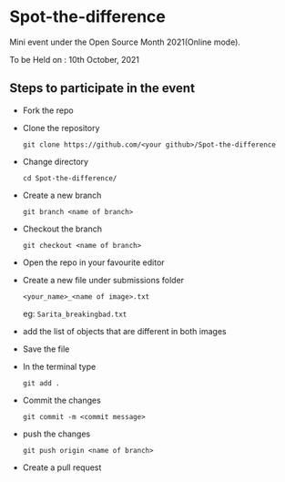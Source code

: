 # Spot-the-difference
Mini event under the Open Source Month 2021(Online mode).

To be Held on : 10th October, 2021 

## Steps to participate in the event
- Fork the repo
- Clone the repository

    ```
    git clone https://github.com/<your github>/Spot-the-difference
    ```
- Change directory

    ```
    cd Spot-the-difference/
    ```

- Create a new branch 

    ```
    git branch <name of branch>
    ```

- Checkout the branch 

    ```
    git checkout <name of branch>
    ```

- Open the repo in your favourite editor
- Create a new file under submissions folder 

    ```
    <your_name>_<name of image>.txt
    ```

    eg: `Sarita_breakingbad.txt`
- add the list of objects that are different in both images
- Save the file
- In the terminal type 

    ```
    git add .
    ```
- Commit the changes 

    ```
    git commit -m <commit message>
    ```
- push the changes 

    ```
    git push origin <name of branch>
    ```
- Create a pull request

